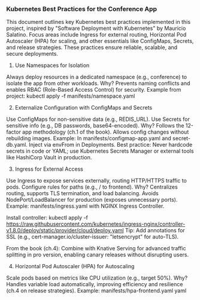 ### Kubernetes Best Practices for the Conference App

This document outlines key Kubernetes best practices implemented in this project, inspired by "Software Deployment with Kubernetes" by Mauricio Salatino. Focus areas include Ingress for external routing, Horizontal Pod Autoscaler (HPA) for scaling, and other essentials like ConfigMaps, Secrets, and release strategies. These practices ensure reliable, scalable, and secure deployments.
1. Use Namespaces for Isolation

Always deploy resources in a dedicated namespace (e.g., conference) to isolate the app from other workloads.
Why? Prevents naming conflicts and enables RBAC (Role-Based Access Control) for security.
Example from project: kubectl apply -f manifests/namespace.yaml

2. Externalize Configuration with ConfigMaps and Secrets

Use ConfigMaps for non-sensitive data (e.g., REDIS_URL).
Use Secrets for sensitive info (e.g., DB passwords, base64-encoded).
Why? Follows the 12-factor app methodology (ch.1 of the book). Allows config changes without rebuilding images.
Example: In manifests/configmap-app.yaml and secret-db.yaml. Inject via envFrom in Deployments.
Best practice: Never hardcode secrets in code or YAML; use Kubernetes Secrets Manager or external tools like HashiCorp Vault in production.

3. Ingress for External Access

Use Ingress to expose services externally, routing HTTP/HTTPS traffic to pods.
Configure rules for paths (e.g., / to frontend).
Why? Centralizes routing, supports TLS termination, and load balancing. Avoids NodePort/LoadBalancer for production (exposes unnecessary ports).
Example: manifests/ingress.yaml with NGINX Ingress Controller.

Install controller: kubectl apply -f https://raw.githubusercontent.com/kubernetes/ingress-nginx/controller-v1.8.0/deploy/static/provider/cloud/deploy.yaml
Tip: Add annotations for SSL (e.g., cert-manager.io/cluster-issuer: "letsencrypt" for auto-TLS).


From the book (ch.4): Combine with Knative Serving for advanced traffic splitting in pro version, enabling canary releases without disrupting users.

4. Horizontal Pod Autoscaler (HPA) for Autoscaling

Scale pods based on metrics like CPU utilization (e.g., target 50%).
Why? Handles variable load automatically, improving efficiency and resilience (ch.4 on release strategies).
Example: manifests/hpa-frontend.yaml
yaml